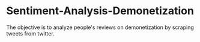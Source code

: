 # Sentiment-Analysis-Demonetization
The objective is to analyze people's reviews on demonetization by scraping tweets from twitter.
